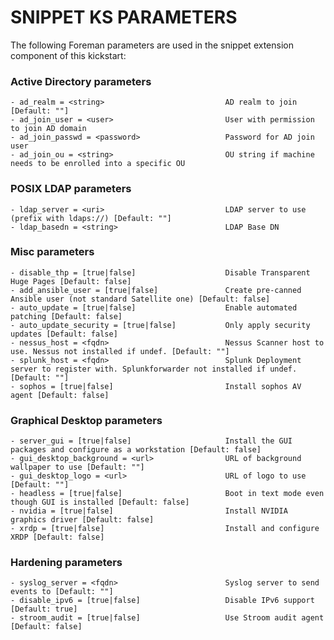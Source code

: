# SNIPPET KS PARAMETERS

The following Foreman parameters are used in the snippet extension component of this kickstart:

### Active Directory parameters
```
- ad_realm = <string>                           AD realm to join [Default: ""]
- ad_join_user = <user>                         User with permission to join AD domain
- ad_join_passwd = <password>                   Password for AD join user
- ad_join_ou = <string>                         OU string if machine needs to be enrolled into a specific OU
```

### POSIX LDAP parameters
```
- ldap_server = <uri>                           LDAP server to use (prefix with ldaps://) [Default: ""]
- ldap_basedn = <string>                        LDAP Base DN
```

### Misc parameters
```
- disable_thp = [true|false]                    Disable Transparent Huge Pages [Default: false]
- add_ansible_user = [true|false]               Create pre-canned Ansible user (not standard Satellite one) [Default: false]
- auto_update = [true|false]                    Enable automated patching [Default: false]
- auto_update_security = [true|false]           Only apply security updates [Default: false]
- nessus_host = <fqdn>                          Nessus Scanner host to use. Nessus not installed if undef. [Default: ""]
- splunk_host = <fqdn>                          Splunk Deployment server to register with. Splunkforwarder not installed if undef. [Default: ""]
- sophos = [true|false]                         Install sophos AV agent [Default: false]
```

### Graphical Desktop parameters
```
- server_gui = [true|false]                     Install the GUI packages and configure as a workstation [Default: false]
- gui_desktop_background = <url>                URL of background wallpaper to use [Default: ""]
- gui_desktop_logo = <url>                      URL of logo to use [Default: ""]
- headless = [true|false]                       Boot in text mode even though GUI is installed [Default: false]
- nvidia = [true|false]                         Install NVIDIA graphics driver [Default: false]
- xrdp = [true|false]                           Install and configure XRDP [Default: false]
```

### Hardening parameters
```- ignore_umask_hardening = [true|false]         Don't apply umask hardening parameters [Default: false]
- syslog_server = <fqdn>                        Syslog server to send events to [Default: ""]
- disable_ipv6 = [true|false]                   Disable IPv6 support [Default: true]
- stroom_audit = [true|false]                   Use Stroom audit agent [Default: false]
```
